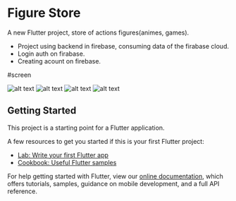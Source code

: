 # Figure Store

A new Flutter project, store of actions figures(animes, games).

 * Project using backend in firebase, consuming data of the firabase cloud.
 * Login auth on firabase.
 * Creating acount on firebase.
 
 #screen
 
 ![alt text](https://drive.google.com/uc?export=view&id=1Ikxhup8I6cOh3mIKeEELRbk-LpxLpEs9)  ![alt text](https://drive.google.com/uc?export=view&id=1od9XxRXyuCZsNTCxCuGrfMRfdkb4VAYE) ![alt text]( https://drive.google.com/uc?export=view&id=1VYrmOXVbQShaELE8nwvqSXvv7WuDN2u3) ![alt text](https://drive.google.com/uc?export=view&id=1cmmnf-dtjyo7iS-3ZivZtvEpwc1Dtz-M) 

 
## Getting Started

This project is a starting point for a Flutter application.

A few resources to get you started if this is your first Flutter project:

- [Lab: Write your first Flutter app](https://flutter.io/docs/get-started/codelab)
- [Cookbook: Useful Flutter samples](https://flutter.io/docs/cookbook)

For help getting started with Flutter, view our 
[online documentation](https://flutter.io/docs), which offers tutorials, 
samples, guidance on mobile development, and a full API reference.
